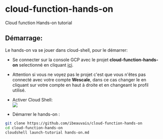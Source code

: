# cloud-function-hands-on
Cloud function Hands-on tutorial

## Démarrage:
Le hands-on va se jouer dans cloud-shell, pour le démarrer:
 * Se connecter sur la console GCP avec le projet **cloud-function-hands-on** selectionné en cliquant [ici](https://console.cloud.google.com?project=cloud-function-hands-on).  
 
 * Attention si vous ne voyez pas le projet c'est que vous n'êtes pas connecté avec votre compte **Wescale**, dans ce cas changer le en cliquant sur votre compte en haut à droite et en changeant le profil utilisé.  
 
 * Activer Cloud Shell:  
   ![](https://thunder-ctf.cloud/img/index/cloudshell.png)

  
 * Démarrer le hands-on :

```bash
git clone https://github.com/ibeauvais/cloud-function-hands-on
cd cloud-function-hands-on
cloudshell launch-tutorial hands-on.md
```


